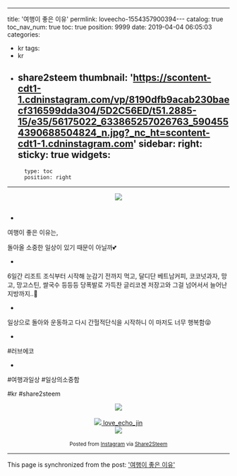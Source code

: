 
---
title: '여행이 좋은 이유'
permlink: loveecho-1554357900394---
catalog: true
toc_nav_num: true
toc: true
position: 9999
date: 2019-04-04 06:05:03
categories:
- kr
tags:
- kr
- share2steem
thumbnail: 'https://scontent-cdt1-1.cdninstagram.com/vp/8190dfb9acab230baecf316599dda304/5D2C56ED/t51.2885-15/e35/56175022_633865257026763_5904554390688504824_n.jpg?_nc_ht=scontent-cdt1-1.cdninstagram.com'
sidebar:
    right:
        sticky: true
widgets:
    -
        type: toc
        position: right
---


<center><img src='https://scontent-cdt1-1.cdninstagram.com/vp/8190dfb9acab230baecf316599dda304/5D2C56ED/t51.2885-15/e35/56175022_633865257026763_5904554390688504824_n.jpg?_nc_ht=scontent-cdt1-1.cdninstagram.com'></center><br />






-


여행이 좋은 이유는,


돌아올 소중한 일상이 있기 때문이 아닐까💕


-


6일간 리조트 조식부터 시작해 눈감기 전까지 먹고, 달디단 베트남커피, 코코넛과자, 망고, 망고스틴, 쌀국수 등등등 당폭발로 가득찬 글리코겐 저장고와 그걸 넘어서서 늘어난 지방까지..🤣


-


일상으로 돌아와 운동하고 다시 간헐적단식을 시작하니 이 마저도 너무 행복함😝


-


#러브에코


-


#여행과일상 #일상의소중함

#kr #share2steem<br />



<center><img src='https://i.imgur.com/SAXfzqa.png' /></center><br />



<center><a href='https://www.instagram.com/love_echo_jin/'><img src='https://scontent-cdt1-1.cdninstagram.com/vp/10215566ded17639ca96195feda374ff/5D471667/t51.2885-19/s150x150/51691676_253472925544420_7325051841266319360_n.jpg?_nc_ht=scontent-cdt1-1.cdninstagram.com'>
love_echo_jin</a></center>



<center><img src='https://i.imgur.com/SAXfzqa.png' /></center><br />



<center><sup>Posted from <a href='https://www.instagram.com/p/Bv0qoISAFnP'>Instagram</a> via <a href='https://share2steem.io/?ref=loveecho'>Share2Steem</a></sup></center>



- - -

This page is synchronized from the post: ['여행이 좋은 이유'](https://steemit.com/@loveecho/loveecho-1554357900394---)
